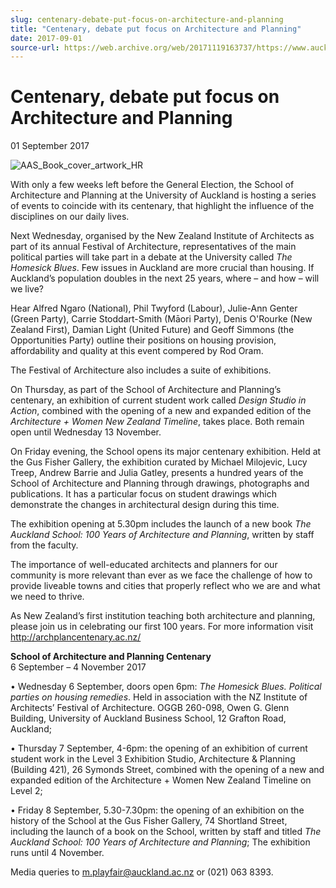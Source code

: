 ```yaml
---
slug: centenary-debate-put-focus-on-architecture-and-planning
title: "Centenary, debate put focus on Architecture and Planning"
date: 2017-09-01
source-url: https://web.archive.org/web/20171119163737/https://www.auckland.ac.nz/en/about/news-events-and-notices/news/news-2017/09/centenary--debate-put-focus-on-architecture-and-planning-.html
---
```

Centenary, debate put focus on Architecture and Planning
========================================================

01 September 2017

![AAS_Book_cover_artwork_HR](https://www.auckland.ac.nz/en/about/news-events-and-notices/news/news-2017/09/centenary--debate-put-focus-on-architecture-and-planning-/_jcr_content/par/textimage/image.img.jpg/1504230430866.jpg "AAS_Book_cover_artwork_HR")

With only a few weeks left before the General Election, the School of Architecture and Planning at the University of Auckland is hosting a series of events to coincide with its centenary, that highlight the influence of the disciplines on our daily lives.

Next Wednesday, organised by the New Zealand Institute of Architects as part of its annual Festival of Architecture, representatives of the main political parties will take part in a debate at the University called _The Homesick Blues_. Few issues in Auckland are more crucial than housing. If Auckland’s population doubles in the next 25 years, where – and how – will we live?  
  
Hear Alfred Ngaro (National), Phil Twyford (Labour), Julie-Ann Genter (Green Party), Carrie Stoddart-Smith (Māori Party), Denis O'Rourke (New Zealand First), Damian Light (United Future) and Geoff Simmons (the Opportunities Party) outline their positions on housing provision, affordability and quality at this event compered by Rod Oram.  
  
The Festival of Architecture also includes a suite of exhibitions.

On Thursday, as part of the School of Architecture and Planning’s centenary, an exhibition of current student work called _Design Studio in Action_, combined with the opening of a new and expanded edition of the _Architecture + Women New Zealand Timeline_, takes place. Both remain open until Wednesday 13 November.  
  
On Friday evening, the School opens its major centenary exhibition. Held at the Gus Fisher Gallery, the exhibition curated by Michael Milojevic, Lucy Treep, Andrew Barrie and Julia Gatley, presents a hundred years of the School of Architecture and Planning through drawings, photographs and publications. It has a particular focus on student drawings which demonstrate the changes in architectural design during this time.  
  
The exhibition opening at 5.30pm includes the launch of a new book _The Auckland School: 100 Years of Architecture and Planning_, written by staff from the faculty.  
  
The importance of well-educated architects and planners for our community is more relevant than ever as we face the challenge of how to provide liveable towns and cities that properly reflect who we are and what we need to thrive.

As New Zealand’s first institution teaching both architecture and planning, please join us in celebrating our first 100 years. For more information visit http://archplancentenary.ac.nz/  
  

**School of Architecture and Planning Centenary**  
6 September – 4 November 2017  
  
• Wednesday 6 September, doors open 6pm: _The Homesick Blues. Political parties on housing remedies_. Held in association with the NZ Institute of Architects’ Festival of Architecture. OGGB 260-098, Owen G. Glenn Building, University of Auckland Business School, 12 Grafton Road, Auckland;  
  
• Thursday 7 September, 4-6pm: the opening of an exhibition of current student work in the Level 3 Exhibition Studio, Architecture & Planning (Building 421), 26 Symonds Street, combined with the opening of a new and expanded edition of the Architecture + Women New Zealand Timeline on Level 2;  
  
• Friday 8 September, 5.30-7.30pm: the opening of an exhibition on the history of the School at the Gus Fisher Gallery, 74 Shortland Street, including the launch of a book on the School, written by staff and titled _The Auckland School: 100 Years of Architecture and Planning_; The exhibition runs until 4 November.  
  
Media queries to [m.playfair@auckland.ac.nz](mailto:m.playfair@auckland.ac.nz) or (021) 063 8393.
